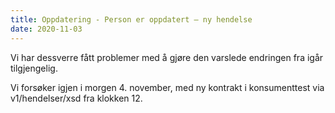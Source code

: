 ```yaml
---
title: Oppdatering - Person er oppdatert – ny hendelse
date: 2020-11-03
---
```


Vi har dessverre fått problemer med å gjøre den varslede endringen fra igår tilgjengelig.  

Vi forsøker igjen i morgen 4. november, med ny kontrakt i konsumenttest via  v1/hendelser/xsd fra klokken 12. 

